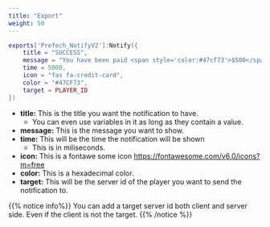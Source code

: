 ```yaml
---
title: "Export"
weight: 50
---
```


```lua
exports['Prefech_NotifyV2']:Notify({
    title = "SUCCESS",
    message = "You have been paid <span style='color:#47cf73'>$500</span>.",
    time = 5000,
    icon = "fas fa-credit-card",
    color = "#47CF73",
    target = PLAYER_ID
})
```

- **title:** This is the title you want the notification to have.
  - You can even use variables in it as long as they contain a value.
- **message:** This is the message you want to show.
- **time:** This will be the time the notification will be shown
  - This is in miliseconds.
- **icon:** This is a fontawe some icon https://fontawesome.com/v6.0/icons?m=free
- **color:** This is a hexadecimal color.
- **target:** This will be the server id of the player you want to send the notification to.


{{% notice info%}}
You can add a target server id both client and server side.
Even if the client is not the target.
{{% /notice %}}
